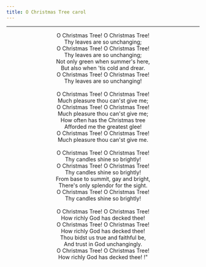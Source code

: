 ```yaml
---
title: O Christmas Tree carol
---
```


---
<center>
O Christmas Tree! O Christmas Tree!<br/>
Thy leaves are so unchanging;<br/>
O Christmas Tree! O Christmas Tree!<br/>
Thy leaves are so unchanging;<br/>
Not only green when summer's here,<br/>
But also when 'tis cold and drear.<br/>
O Christmas Tree! O Christmas Tree!<br/>
Thy leaves are so unchanging!<br/>
<br/>
O Christmas Tree! O Christmas Tree!<br/>
Much pleasure thou can'st give me;<br/>
O Christmas Tree! O Christmas Tree!<br/>
Much pleasure thou can'st give me;<br/>
How often has the Christmas tree<br/>
Afforded me the greatest glee!<br/>
O Christmas Tree! O Christmas Tree!<br/>
Much pleasure thou can'st give me.<br/>
<br/>
O Christmas Tree! O Christmas Tree!<br/>
Thy candles shine so brightly!<br/>
O Christmas Tree! O Christmas Tree!<br/>
Thy candles shine so brightly!<br/>
From base to summit, gay and bright,<br/>
There's only splendor for the sight.<br/>
O Christmas Tree! O Christmas Tree!<br/>
Thy candles shine so brightly!<br/>
<br/>
O Christmas Tree! O Christmas Tree!<br/>
How richly God has decked thee!<br/>
O Christmas Tree! O Christmas Tree!<br/>
How richly God has decked thee!<br/>
Thou bidst us true and faithful be,<br/>
And trust in God unchangingly.<br/>
O Christmas Tree! O Christmas Tree!<br/>
How richly God has decked thee! !"
</center>